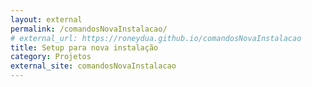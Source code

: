 ```yaml
---
layout: external
permalink: /comandosNovaInstalacao/
# external_url: https://roneydua.github.io/comandosNovaInstalacao
title: Setup para nova instalação
category: Projetos
external_site: comandosNovaInstalacao
---
```

